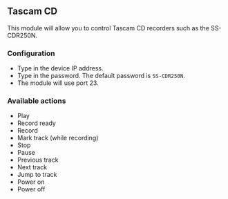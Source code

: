 ## Tascam CD

This module will allow you to control Tascam CD recorders such as the SS-CDR250N.

### Configuration
* Type in the device IP address.
* Type in the password. The default password is `SS-CDR250N`.
* The module will use port 23.

### Available actions
* Play
* Record ready
* Record
* Mark track (while recording)
* Stop
* Pause
* Previous track
* Next track
* Jump to track
* Power on
* Power off